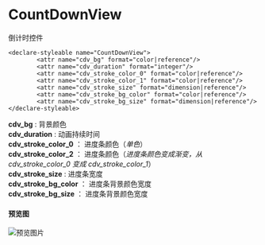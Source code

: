 # CountDownView
倒计时控件

```code 
<declare-styleable name="CountDownView">
        <attr name="cdv_bg" format="color|reference"/>
        <attr name="cdv_duration" format="integer"/>
        <attr name="cdv_stroke_color_0" format="color|reference"/>
        <attr name="cdv_stroke_color_1" format="color|reference"/>
        <attr name="cdv_stroke_size" format="dimension|reference"/>
        <attr name="cdv_stroke_bg_color" format="color|reference"/>
        <attr name="cdv_stroke_bg_size" format="dimension|reference"/>
</declare-styleable>

```

__cdv_bg__ : 背景颜色       
__cdv_duration__ : 动画持续时间       
__cdv_stroke_color_0__ ： 进度条颜色（_单色_）      
__cdv_stroke_color_2__ ： 进度条颜色（_进度条颜色变成渐变，从cdv_stroke_color_0 变成 cdv_stroke_color_1_）         
__cdv_stroke_size__ :  进度条宽度        
__cdv_stroke_bg_color__ ： 进度条背景颜色宽度     
__cdv_stroke_bg_size__ ： 进度条背景颜色宽度      



####  预览图

![预览图片](http://otl6q0j52.bkt.clouddn.com/device-2017-07-24-162454.png)
